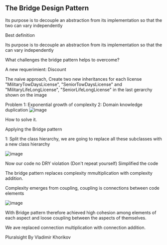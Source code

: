 The Bridge Design Pattern
-------------------------
Its purpose is to decouple an abstraction from its 
implementation so that the two can vary independently

Best definition

Its purpose is to decouple an abstraction from its implementation so that the can vary independently


What challenges the bridge pattern helps to overcome?

A new requerimient: Discount

The naive approach, Create two new inheritances for each license "MilitaryTowDaysLicense", "SeniorTowDaysLicense" and "MilitaryLifeLongLicense", "SeniorLifeLongLicense" in the last gerarchy shown on the image

Problem 
1: Exponential growth of complexity
2: Domain knowledge duplication
![image](https://user-images.githubusercontent.com/40399697/194780305-841f3421-f95a-4b20-99aa-02e73393c5ae.png)

How to solve it.

Applying the Bridge pattern

1: Split the class hierarchy,
we are going to replace all these subclasses with a new class hierarchy

![image](https://user-images.githubusercontent.com/40399697/194983086-59329483-b91c-4365-a914-378a0761b7ae.png)

Now our code no DRY violation (Don't repeat yourself)
Simplified the code

The bridge pattern replaces complexity mmultiplication with complexity addition.

Complexity emerges from coupling, coupling is connections between code elements

![image](https://user-images.githubusercontent.com/40399697/194982390-4eff832e-aa39-40ba-87e9-31dd8076557c.png)

With Bridge pattern therefore achieved high cohesion among elements of each aspect and loose coupling between the aspects of themselves.

We ave replaced connection multiplication with connection addition.



Pluralsight
By Vladimir Khorikov
